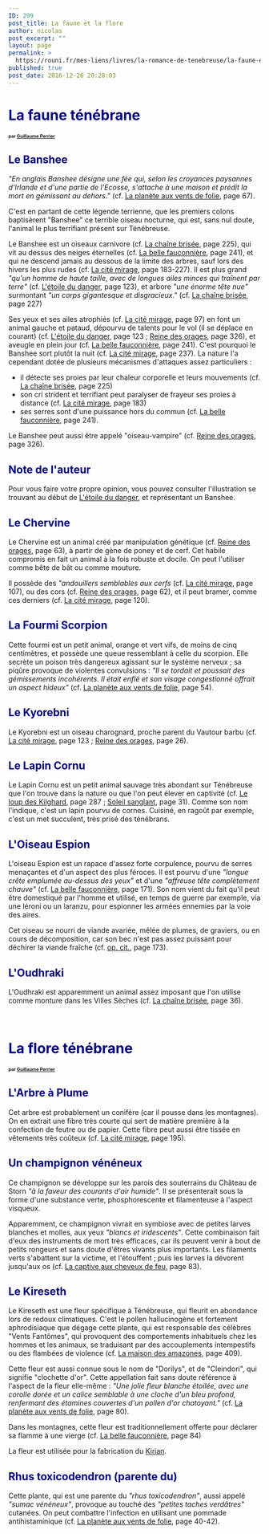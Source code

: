 ```yaml
---
ID: 299
post_title: La faune et la flore
author: nicolas
post_excerpt: ""
layout: page
permalink: >
  https://rouni.fr/mes-liens/livres/la-romance-de-tenebreuse/la-faune-et-la-flore/
published: true
post_date: 2016-12-26 20:28:03
---
```

<h1><span style="color: navy;">La faune ténébrane</span></h1>
<strong><span style="font-size: xx-small;">par <a href="http://darkover.apiacoa.org/site/contribution.fr.html#guillaume_perrier">Guillaume Perrier</a> </span></strong>
<h2><span style="color: navy;">Le Banshee</span></h2>
<em>"En anglais Banshee désigne une fée qui, selon les croyances paysannes d'Irlande et d'une partie de l'Ecosse, s'attache à une maison et prédit la mort en gémissant au dehors."</em> (cf. <a href="http://darkover.apiacoa.org/guide/books/landfall.fr.html">La planète aux vents de folie</a>, page 67).

C'est en partant de cette légende terrienne, que les premiers colons baptisèrent "Banshee" ce terrible oiseau nocturne, qui est, sans nul doute, l'animal le plus terrifiant présent sur Ténébreuse.

Le Banshee est un oiseaux carnivore (cf. <a href="http://darkover.apiacoa.org/guide/books/chain.fr.html">La chaîne brisée</a>, page 225), qui vit au dessus des neiges éternelles (cf. <a href="http://darkover.apiacoa.org/guide/books/hawkmistress.fr.html">La belle fauconnière</a>, page 241), et qui ne descend jamais au dessous de la limite des arbres, sauf lors des hivers les plus rudes (cf. <a href="http://darkover.apiacoa.org/guide/books/city.fr.html">La cité mirage</a>, page 183-227). Il est plus grand <em>"qu'un homme de haute taille, avec de longues ailes minces qui traînent par terre"</em> (cf. <a href="http://darkover.apiacoa.org/guide/books/star.fr.html">L'étoile du danger</a>, page 123), et arbore <em>"une énorme tête nue"</em> surmontant <em>"un corps gigantesque et disgracieux."</em> (cf. <a href="http://darkover.apiacoa.org/guide/books/chain.fr.html">La chaîne brisée</a>, page 227)

Ses yeux et ses ailes atrophiés (cf. <a href="http://darkover.apiacoa.org/guide/books/city.fr.html">La cité mirage</a>, page 97) en font un animal gauche et pataud, dépourvu de talents pour le vol (il se déplace en courant) (cf. <a href="http://darkover.apiacoa.org/guide/books/star.fr.html">L'étoile du danger</a>, page 123 ; <a href="http://darkover.apiacoa.org/guide/books/stormqueen.fr.html">Reine des orages</a>, page 326), et aveugle en plein jour (cf. <a href="http://darkover.apiacoa.org/guide/books/hawkmistress.fr.html">La belle fauconnière</a>, page 241). C'est pourquoi le Banshee sort plutôt la nuit (cf. <a href="http://darkover.apiacoa.org/guide/books/city.fr.html">La cité mirage</a>, page 237). La nature l'a cependant dotée de plusieurs mécanismes d'attaques assez particuliers :
<ul>
 	<li>il détecte ses proies par leur chaleur corporelle et leurs mouvements (cf. <a href="http://darkover.apiacoa.org/guide/books/chain.fr.html">La chaîne brisée</a>, page 225)</li>
 	<li>son cri strident et terrifiant peut paralyser de frayeur ses proies à distance (cf. <a href="http://darkover.apiacoa.org/guide/books/city.fr.html">La cité mirage</a>, page 183)</li>
 	<li>ses serres sont d'une puissance hors du commun (cf. <a href="http://darkover.apiacoa.org/guide/books/hawkmistress.fr.html">La belle fauconnière</a>, page 241).</li>
</ul>
Le Banshee peut aussi être appelé "oiseau-vampire" (cf. <a href="http://darkover.apiacoa.org/guide/books/stormqueen.fr.html">Reine des orages</a>, page 326).
<h2><span style="color: navy;">Note de l'auteur</span></h2>
Pour vous faire votre propre opinion, vous pouvez consulter l'illustration se trouvant au début de <a href="http://darkover.apiacoa.org/guide/books/star.fr.html">L'étoile du danger</a>, et représentant un Banshee.
<h2><span style="color: navy;">Le Chervine</span></h2>
Le Chervine est un animal créé par manipulation génétique (cf. <a href="http://darkover.apiacoa.org/guide/books/stormqueen.fr.html">Reine des orages</a>, page 63), à partir de gène de poney et de cerf. Cet habile compromis en fait un animal à la fois robuste et docile. On peut l'utiliser comme bête de bât ou comme mouture.

Il possède des <em>"andouillers semblables aux cerfs </em> (cf. <a href="http://darkover.apiacoa.org/guide/books/city.fr.html">La cité mirage</a>, page 107), ou des cors (cf. <a href="http://darkover.apiacoa.org/guide/books/stormqueen.fr.html">Reine des orages</a>, page 62), et il peut bramer, comme ces derniers (cf. <a href="http://darkover.apiacoa.org/guide/books/city.fr.html">La cité mirage</a>, page 120).
<h2><span style="color: navy;">La Fourmi Scorpion</span></h2>
Cette fourmi est un petit animal, orange et vert vifs, de moins de cinq centimètres, et possède une queue ressemblant à celle du scorpion. Elle secrète un poison très dangereux agissant sur le système nerveux ; sa piqûre provoque de violentes convulsions : <em> "Il se tordait et poussait des gémissements incohérents. Il était enflé et son visage congestionné offrait un aspect hideux"</em> (cf. <a href="http://darkover.apiacoa.org/guide/books/landfall.fr.html">La planète aux vents de folie</a>, page 54).
<h2><span style="color: navy;">Le Kyorebni</span></h2>
Le Kyorebni est un oiseau charognard, proche parent du Vautour barbu (cf. <a href="http://darkover.apiacoa.org/guide/books/city.fr.html">La cité mirage</a>, page 123 ; <a href="http://darkover.apiacoa.org/guide/books/stormqueen.fr.html">Reine des orages</a>, page 26).
<h2><span style="color: navy;">Le Lapin Cornu</span></h2>
Le Lapin Cornu est un petit animal sauvage très abondant sur Ténébreuse que l'on trouve dans la nature ou que l'on peut élever en captivité (cf. <a href="http://darkover.apiacoa.org/guide/books/conquer.fr.html">Le loup des Kilghard</a>, page 287 ; <a href="http://darkover.apiacoa.org/guide/books/bloody.fr.html">Soleil sanglant</a>, page 31). Comme son nom l'indique, c'est un lapin pourvu de cornes. Cuisiné, en ragoût par exemple, c'est un met succulent, très prisé des ténébrans.
<h2><span style="color: navy;">L'Oiseau Espion</span></h2>
L'oiseau Espion est un rapace d'assez forte corpulence, pourvu de serres menaçantes et d'un aspect des plus féroces. Il est pourvu d'une <em> "longue crête emplumée au-dessus des yeux"</em> et d'une <em> "affreuse tête complètement chauve"</em> (cf. <a href="http://darkover.apiacoa.org/guide/books/hawkmistress.fr.html">La belle fauconnière</a>, page 171). Son nom vient du fait qu'il peut être domestiqué par l'homme et utilisé, en temps de guerre par exemple, via une léroni ou un laranzu, pour espionner les armées ennemies par la voie des aires.

Cet oiseau se nourri de viande avariée, mêlée de plumes, de graviers, ou en cours de décomposition, car son bec n'est pas assez puissant pour déchirer la viande fraîche (cf. <a href="http://darkover.apiacoa.org/guide/books/hawkmistress.fr.html">op. cit.</a>, page 173).
<h2><span style="color: navy;">L'Oudhraki</span></h2>
L'Oudhraki est apparemment un animal assez imposant que l'on utilise comme monture dans les Villes Sèches (cf. <a href="http://darkover.apiacoa.org/guide/books/chain.fr.html">La chaîne brisée</a>, page 36).

&nbsp;
<h1><span style="color: navy;">La flore ténébrane</span></h1>
<strong><span style="font-size: xx-small;">par <a href="http://darkover.apiacoa.org/site/contribution.fr.html#guillaume_perrier">Guillaume Perrier</a> </span></strong>
<h2><span style="color: navy;">L'Arbre à Plume</span></h2>
Cet arbre est probablement un conifère (car il pousse dans les montagnes). On en extrait une fibre très courte qui sert de matière première à la confection de feutre ou de papier. Cette fibre peut aussi être tissée en vêtements très coûteux (cf. <a href="http://darkover.apiacoa.org/guide/books/city.fr.html">La cité mirage</a>, page 195).
<h2><span style="color: navy;">Un champignon vénéneux</span></h2>
Ce champignon se développe sur les parois des souterrains du Château de Storn <em>"à la faveur des courants d'air humide"</em>. Il se présenterait sous la forme d'une substance verte, phosphorescente et filamenteuse à l'aspect visqueux.

Apparemment, ce champignon vivrait en symbiose avec de petites larves blanches et molles, aux yeux <em>"blancs et iridescents"</em>. Cette combinaison fait d'eux des instruments de mort très efficaces, car ils peuvent venir à bout de petits rongeurs et sans doute d'êtres vivants plus importants. Les filaments verts s'abattent sur la victime, et l'étouffent ; puis les larves la dévorent jusqu'aux os (cf. <a href="http://darkover.apiacoa.org/guide/books/winds.fr.html">La captive aux cheveux de feu</a>, page 83).
<h2><span style="color: navy;">Le Kireseth</span></h2>
Le Kireseth est une fleur spécifique à Ténébreuse, qui fleurit en abondance lors de redoux climatiques. C'est le pollen hallucinogène et fortement aphrodisiaque que dégage cette plante, qui est responsable des célèbres "Vents Fantômes", qui provoquent des comportements inhabituels chez les hommes et les animaux, se traduisant par des accouplements intempestifs ou des flambées de violence (cf. <a href="http://darkover.apiacoa.org/guide/books/thendara.fr.html">La maison des amazones</a>, page 409).

Cette fleur est aussi connue sous le nom de "Dorilys", et de "Cleindori", qui signifie "clochette d'or". Cette appellation fait sans doute référence à l'aspect de la fleur elle-même : <em>"Une jolie fleur blanche étoilée, avec une corolle dorée et un calice semblable à une cloche d'un bleu profond, renfermant des étamines couvertes d'un pollen d'or chatoyant."</em> (cf. <a href="http://darkover.apiacoa.org/guide/books/landfall.fr.html">La planète aux vents de folie</a>, page 80).

Dans les montagnes, cette fleur est traditionnellement offerte pour déclarer sa flamme à une vierge (cf. <a href="http://darkover.apiacoa.org/guide/books/hawkmistress.fr.html">La belle fauconnière</a>, page 84)

La fleur est utilisée pour la fabrication du <a href="http://darkover.apiacoa.org/encyclopedia/everyday/drugs.fr.html">Kirian</a>.
<h2><span style="color: navy;">Rhus toxicodendron (parente du)</span></h2>
Cette plante, qui est une parente du <em>"rhus toxicodendron"</em>, aussi appelé <em>"sumac vénéneux"</em>, provoque au touché des <em>"petites taches verdâtres"</em> cutanées. On peut combattre l'infection en utilisant une pommade antihistaminique (cf. <a href="http://darkover.apiacoa.org/guide/books/landfall.fr.html">La planète aux vents de folie</a>, page 40-42).